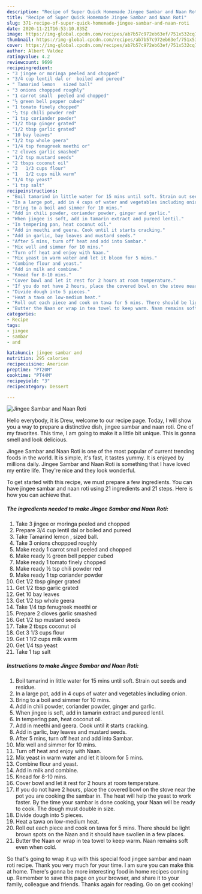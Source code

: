 ```yaml
---
description: "Recipe of Super Quick Homemade Jingee Sambar and Naan Roti"
title: "Recipe of Super Quick Homemade Jingee Sambar and Naan Roti"
slug: 371-recipe-of-super-quick-homemade-jingee-sambar-and-naan-roti
date: 2020-11-21T16:53:10.835Z
image: https://img-global.cpcdn.com/recipes/ab7b57c972eb63ef/751x532cq70/jingee-sambar-and-naan-roti-recipe-main-photo.jpg
thumbnail: https://img-global.cpcdn.com/recipes/ab7b57c972eb63ef/751x532cq70/jingee-sambar-and-naan-roti-recipe-main-photo.jpg
cover: https://img-global.cpcdn.com/recipes/ab7b57c972eb63ef/751x532cq70/jingee-sambar-and-naan-roti-recipe-main-photo.jpg
author: Albert Valdez
ratingvalue: 4.2
reviewcount: 9699
recipeingredient:
- "3 jingee or moringa peeled and chopped"
- "3/4 cup lentil dal or  boiled and pureed"
- " Tamarind lemon   sized ball"
- "3 onions choppped roughly"
- "1 carrot small  peeled and chopped"
- "½ green bell pepper cubed"
- "1 tomato finely chopped"
- "½ tsp chili powder red"
- "1 tsp coriander powder"
- "1/2 tbsp ginger grated"
- "1/2 tbsp garlic grated"
- "10 bay leaves"
- "1/2 tsp whole geera"
- "1/4 tsp fenugreek meethi or"
- "2 cloves garlic smashed"
- "1/2 tsp mustard seeds"
- "2 tbsps coconut oil"
- "3   1/3 cups flour"
- "1   1/2 cups milk warm"
- "1/4 tsp yeast"
- "1 tsp salt"
recipeinstructions:
- "Boil tamarind in little water for 15 mins until soft. Strain out seeds and residue."
- "In a large pot, add in 4 cups of water and vegetables including onion."
- "Bring to a boil and simmer for 10 mins."
- "Add in chili powder, coriander powder, ginger and garlic."
- "When jingee is soft, add in tamarin extract and pureed lentil."
- "In tempering pan, heat coconut oil."
- "Add in meethi and geera. Cook until it starts cracking."
- "Add in garlic, bay leaves and mustard seeds."
- "After 5 mins, turn off heat and add into Sambar."
- "Mix well and simmer for 10 mins."
- "Turn off heat and enjoy with Naan."
- "Mix yeast in warm water and let it bloom for 5 mins."
- "Combine flour and yeast."
- "Add in milk and combine."
- "Knead for 8-10 mins."
- "Cover bowl and let it rest for 2 hours at room temperature."
- "If you do not have 2 hours, place the covered bowl on the stove near the pot you are cooking the sambar in. The heat will help the yeast to work faster. By the time your sambar is done cooking, your Naan will be ready to cook. The dough must double in size."
- "Divide dough into 5 pieces."
- "Heat a tawa on low-medium heat."
- "Roll out each piece and cook on tawa for 5 mins. There should be light brown spots on the Naan and it should have swollen in a few places."
- "Butter the Naan or wrap in tea towel to keep warm. Naan remains soft even when cold."
categories:
- Recipe
tags:
- jingee
- sambar
- and

katakunci: jingee sambar and 
nutrition: 295 calories
recipecuisine: American
preptime: "PT20M"
cooktime: "PT44M"
recipeyield: "3"
recipecategory: Dessert

---
```



![Jingee Sambar and Naan Roti](https://img-global.cpcdn.com/recipes/ab7b57c972eb63ef/751x532cq70/jingee-sambar-and-naan-roti-recipe-main-photo.jpg)

Hello everybody, it is Drew, welcome to our recipe page. Today, I will show you a way to prepare a distinctive dish, jingee sambar and naan roti. One of my favorites. This time, I am going to make it a little bit unique. This is gonna smell and look delicious.

Jingee Sambar and Naan Roti is one of the most popular of current trending foods in the world. It is simple, it's fast, it tastes yummy. It is enjoyed by millions daily. Jingee Sambar and Naan Roti is something that I have loved my entire life. They're nice and they look wonderful.




To get started with this recipe, we must prepare a few ingredients. You can have jingee sambar and naan roti using 21 ingredients and 21 steps. Here is how you can achieve that.

<!--inarticleads1-->

##### The ingredients needed to make Jingee Sambar and Naan Roti:

1. Take 3 jingee or moringa peeled and chopped
1. Prepare 3/4 cup lentil dal or  boiled and pureed
1. Take  Tamarind lemon ,  sized ball.
1. Take 3 onions choppped roughly
1. Make ready 1 carrot small  peeled and chopped
1. Make ready ½ green bell pepper cubed
1. Make ready 1 tomato finely chopped
1. Make ready ½ tsp chili powder red
1. Make ready 1 tsp coriander powder
1. Get 1/2 tbsp ginger grated
1. Get 1/2 tbsp garlic grated
1. Get 10 bay leaves
1. Get 1/2 tsp whole geera
1. Take 1/4 tsp fenugreek meethi or
1. Prepare 2 cloves garlic smashed
1. Get 1/2 tsp mustard seeds
1. Take 2 tbsps coconut oil
1. Get 3   1/3 cups flour
1. Get 1   1/2 cups milk warm
1. Get 1/4 tsp yeast
1. Take 1 tsp salt




<!--inarticleads2-->

##### Instructions to make Jingee Sambar and Naan Roti:

1. Boil tamarind in little water for 15 mins until soft. Strain out seeds and residue.
1. In a large pot, add in 4 cups of water and vegetables including onion.
1. Bring to a boil and simmer for 10 mins.
1. Add in chili powder, coriander powder, ginger and garlic.
1. When jingee is soft, add in tamarin extract and pureed lentil.
1. In tempering pan, heat coconut oil.
1. Add in meethi and geera. Cook until it starts cracking.
1. Add in garlic, bay leaves and mustard seeds.
1. After 5 mins, turn off heat and add into Sambar.
1. Mix well and simmer for 10 mins.
1. Turn off heat and enjoy with Naan.
1. Mix yeast in warm water and let it bloom for 5 mins.
1. Combine flour and yeast.
1. Add in milk and combine.
1. Knead for 8-10 mins.
1. Cover bowl and let it rest for 2 hours at room temperature.
1. If you do not have 2 hours, place the covered bowl on the stove near the pot you are cooking the sambar in. The heat will help the yeast to work faster. By the time your sambar is done cooking, your Naan will be ready to cook. The dough must double in size.
1. Divide dough into 5 pieces.
1. Heat a tawa on low-medium heat.
1. Roll out each piece and cook on tawa for 5 mins. There should be light brown spots on the Naan and it should have swollen in a few places.
1. Butter the Naan or wrap in tea towel to keep warm. Naan remains soft even when cold.




So that's going to wrap it up with this special food jingee sambar and naan roti recipe. Thank you very much for your time. I am sure you can make this at home. There's gonna be more interesting food in home recipes coming up. Remember to save this page on your browser, and share it to your family, colleague and friends. Thanks again for reading. Go on get cooking!
